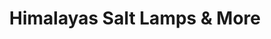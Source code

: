 ---
title: "Himalayas Salt Lamps & More"
url: /mesa/himalayas-salt-lamps-und-more/
shop: Allgemein
---
